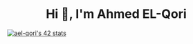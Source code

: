 <h1 align="center">Hi 👋, I'm Ahmed EL-Qori</h1>
<div margin="auto" >
<a href="https://github.com/oakoudad/badge42"><img src="https://badge.mediaplus.ma/colorfulwaves/ael-qori" alt="ael-qori's 42 stats" /></a>
</div>
